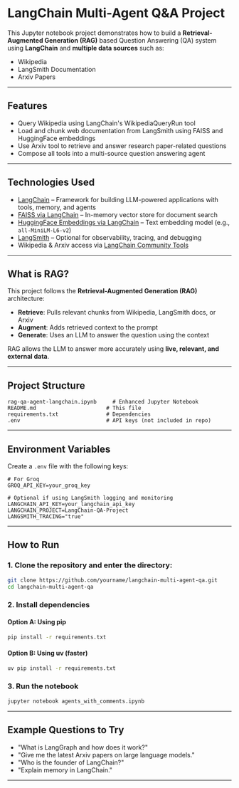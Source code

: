 # LangChain Multi-Agent Q&A Project

This Jupyter notebook project demonstrates how to build a **Retrieval-Augmented Generation (RAG)** based Question Answering (QA) system using **LangChain** and **multiple data sources** such as:

- Wikipedia
- LangSmith Documentation
- Arxiv Papers

---

## Features

- Query Wikipedia using LangChain's WikipediaQueryRun tool
- Load and chunk web documentation from LangSmith using FAISS and HuggingFace embeddings
- Use Arxiv tool to retrieve and answer research paper-related questions
- Compose all tools into a multi-source question answering agent

---
## Technologies Used

- [LangChain](https://www.langchain.com/) – Framework for building LLM-powered applications with tools, memory, and agents
- [FAISS via LangChain](https://python.langchain.com/docs/integrations/vectorstores/faiss) – In-memory vector store for document search
- [HuggingFace Embeddings via LangChain](https://python.langchain.com/docs/integrations/text_embedding/huggingfacehub/) – Text embedding model (e.g., `all-MiniLM-L6-v2`)
- [LangSmith](https://smith.langchain.com/) – Optional for observability, tracing, and debugging
- Wikipedia & Arxiv access via [LangChain Community Tools](https://python.langchain.com/docs/integrations/tools/)

---

## What is RAG?

This project follows the **Retrieval-Augmented Generation (RAG)** architecture:

- **Retrieve**: Pulls relevant chunks from Wikipedia, LangSmith docs, or Arxiv
- **Augment**: Adds retrieved context to the prompt
- **Generate**: Uses an LLM to answer the question using the context

RAG allows the LLM to answer more accurately using **live, relevant, and external data**.

---

## Project Structure

```
rag-qa-agent-langchain.ipynb     # Enhanced Jupyter Notebook
README.md                      # This file
requirements.txt               # Dependencies
.env                           # API keys (not included in repo)
```

---

## Environment Variables

Create a `.env` file with the following keys:

```env
# For Groq
GROQ_API_KEY=your_groq_key

# Optional if using LangSmith logging and monitoring
LANGCHAIN_API_KEY=your_langchain_api_key
LANGCHAIN_PROJECT=LangChain-QA-Project
LANGSMITH_TRACING="true"
```

---

## How to Run

### 1. Clone the repository and enter the directory:

```bash
git clone https://github.com/yourname/langchain-multi-agent-qa.git
cd langchain-multi-agent-qa
```

### 2. Install dependencies

#### Option A: Using pip
```bash
pip install -r requirements.txt
```

#### Option B: Using uv (faster)
```bash
uv pip install -r requirements.txt
```

### 3. Run the notebook
```bash
jupyter notebook agents_with_comments.ipynb
```

---

## Example Questions to Try

- "What is LangGraph and how does it work?"
- "Give me the latest Arxiv papers on large language models."
- "Who is the founder of LangChain?"
- "Explain memory in LangChain."


---

